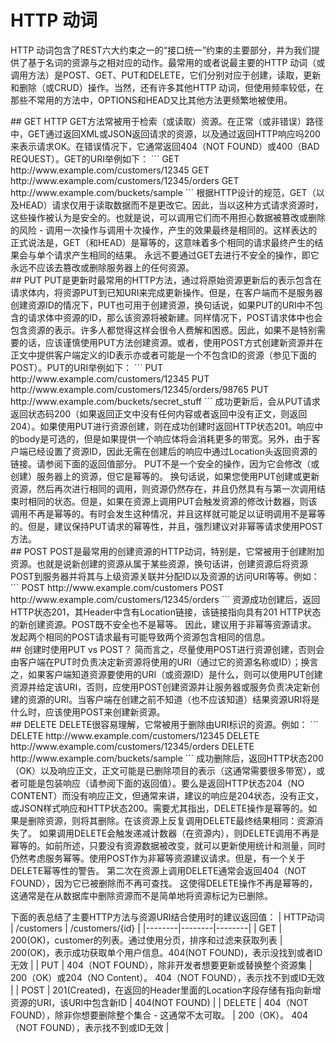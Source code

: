 # HTTP 动词
HTTP 动词包含了REST六大约束之一的“接口统一”约束的主要部分，并为我们提供了基于名词的资源与之相对应的动作。最常用的或者说最主要的HTTP 动词（或调用方法）是POST、GET、PUT和DELETE，它们分别对应于创建，读取，更新和删除（或CRUD）操作。当然，还有许多其他HTTP 动词，但使用频率较低，在那些不常用的方法中，OPTIONS和HEAD又比其他方法更频繁地被使用。

<div id="get"></div>
## GET
HTTP GET方法常被用于检索（或读取）资源。在正常（或非错误）路径中，GET通过返回XML或JSON返回请求的资源，以及通过返回HTTP响应吗200来表示请求OK。在错误情况下，它通常返回404（NOT FOUND）或400（BAD REQUEST）。GET的URI举例如下：
```
    GET http://www.example.com/customers/12345
    GET http://www.example.com/customers/12345/orders
    GET http://www.example.com/buckets/sample
```
根据HTTP设计的规范，GET（以及HEAD）请求仅用于读取数据而不是更改它。因此，当以这种方式请求资源时，这些操作被认为是安全的。也就是说，可以调用它们而不用担心数据被篡改或删除的风险 - 调用一次操作与调用十次操作，产生的效果最终是相同的。这样表达的正式说法是，GET（和HEAD）是幂等的，这意味着多个相同的请求最终产生的结果会与单个请求产生相同的结果。  
永远不要通过GET去进行不安全的操作，即它永远不应该去篡改或删除服务器上的任何资源。

<div id="put"></div>
## PUT
PUT是更新时最常用的HTTP方法，通过将原始资源更新后的表示包含在请求体内，将资源PUT到已知URI来完成更新操作。但是，在客户端而不是服务器创建资源ID的情况下，PUT也可用于创建资源，换句话说，如果PUT的URI中不包含的请求体中资源的ID，那么该资源将被新建。同样情况下，POST请求体中也会包含资源的表示。许多人都觉得这样会很令人费解和困惑。因此，如果不是特别需要的话，应该谨慎使用PUT方法创建资源。或者，使用POST方式创建新资源并在正文中提供客户端定义的ID表示亦或者可能是一个不包含ID的资源（参见下面的POST）。PUT的URI举例如下：
```
    PUT http://www.example.com/customers/12345
    PUT http://www.example.com/customers/12345/orders/98765
    PUT http://www.example.com/buckets/secret_stuff
```
成功更新后，会从PUT请求返回状态码200（如果返回正文中没有任何内容或者返回中没有正文，则返回204）。如果使用PUT进行资源创建，则在成功创建时返回HTTP状态201。响应中的body是可选的，但是如果提供一个响应体将会消耗更多的带宽。另外，由于客户端已经设置了资源ID，因此无需在创建后的响应中通过Location头返回资源的链接。请参阅下面的返回值部分。  
PUT不是一个安全的操作，因为它会修改（或创建）服务器上的资源，但它是幂等的。 换句话说，如果您使用PUT创建或更新资源，然后再次进行相同的调用，则资源仍然存在，并且仍然具有与第一次调用结束时相同的状态。但是，如果在资源上调用PUT会触发资源的修改计数器，则该调用不再是幂等的。有时会发生这种情况，并且这样就可能足以证明调用不是幂等的。但是，建议保持PUT请求的幂等性，并且，强烈建议对非幂等请求使用POST方法。

<div id="post"></div>
## POST
POST是最常用的创建资源的HTTP动词，特别是，它常被用于创建附加资源。也就是说新创建的资源从属于某些资源，换句话讲，创建资源后将资源POST到服务器并将其与上级资源关联并分配ID以及资源的访问URI等等。例如：
```
    POST http://www.example.com/customers
    POST http://www.example.com/customers/12345/orders
```
资源成功创建后，返回HTTP状态201，其Header中含有Location链接，该链接指向具有201 HTTP状态的新创建资源。POST既不安全也不是幂等。 因此，建议用于非幂等资源请求。 发起两个相同的POST请求最有可能导致两个资源包含相同的信息。

<div id="putvspost"></div>
## 创建时使用PUT vs POST？
简而言之，尽量使用POST进行资源创建，否则会由客户端在PUT时负责决定新资源将使用的URI（通过它的资源名称或ID）；换言之，如果客户端知道资源要使用的URI（或资源ID）是什么，则可以使用PUT创建资源并给定该URI，否则，应使用POST创建资源并让服务器或服务负责决定新创建的资源的URI。当客户端在创建之前不知道（也不应该知道）结果资源URI将是什么时，应该使用POST来创建新资源。

<div id="delete"></div>
## DELETE
DELETE很容易理解，它常被用于删除由URI标识的资源。例如：
```
    DELETE http://www.example.com/customers/12345
    DELETE http://www.example.com/customers/12345/orders
    DELETE http://www.example.com/buckets/sample
```
成功删除后，返回HTTP状态200（OK）以及响应正文，正文可能是已删除项目的表示（这通常需要很多带宽），或者可能是包装响应（请参阅下面的返回值）。要么是返回HTTP状态204（NO CONTENT）而没有响应正文，但通常来讲，建议的响应是204状态，没有正文，或JSON样式响应和HTTP状态200。需要尤其指出，DELETE操作是幂等的。如果是删除资源，则将其删除。在该资源上反复调用DELETE最终结果相同：资源消失了。 如果调用DELETE会触发递减计数器（在资源内），则DELETE调用不再是幂等的。如前所述，只要没有资源数据被改变，就可以更新使用统计和测量，同时仍然考虑服务幂等。使用POST作为非幂等资源建议请求。但是，有一个关于DELETE幂等性的警告。 第二次在资源上调用DELETE通常会返回404（NOT FOUND），因为它已被删除而不再可查找。 这使得DELETE操作不再是幂等的，这通常是在从数据库中删除资源而不是简单地将资源标记为已删除。  

下面的表总结了主要HTTP方法与资源URI结合使用时的建议返回值：
| HTTP动词 | /customers | /customers/{id} |
|--------|--------|--------|
|  GET   | 200(OK)，customer的列表。通过使用分页，排序和过滤来获取列表 | 200(OK)，表示成功获取单个用户信息。404(NOT FOUND)，表示没找到或者ID无效 |
|  PUT   | 404（NOT FOUND），除非开发者想要更新或替换整个资源集 | 200（OK）或204（NO Content）。 404（NOT FOUND），表示找不到或ID无效 |
|  POST  | 201(Created)，在返回的Header里面的Location字段存储有指向新增资源的URI，该URI中包含新ID | 404(NOT FOUND) |
| DELETE | 404（NOT FOUND），除非你想要删除整个集合 - 这通常不太可取。 | 200（OK）。 404（NOT FOUND），表示找不到或ID无效 |
































